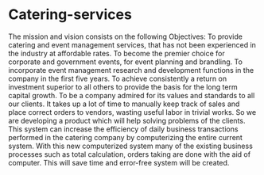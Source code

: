 # Catering-services

The mission and vision consists on the following Objectives: To provide catering and event management services, that has not been experienced in the industry at affordable rates. To become the premier choice for corporate and government events, for event planning and brandling. To incorporate event management research and development functions in the company in the first five years. To achieve consistently a return on investment superior to all others to provide the basis for the long term capital growth. To be a company admired for its values and standards to all our clients. It takes up a lot of time to manually keep track of sales and place correct orders to vendors, wasting useful labor in trivial works. So we are developing a product which will help solving problems of the clients. This system can increase the efficiency of daily business transactions performed in the catering company by computerizing the entire current system. With this new computerized system many of the existing business processes such as total calculation, orders taking are done with the aid of computer. This will save time and error-free system will be created.
